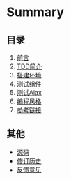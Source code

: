 # Summary

## 目录
1. [前言]()
1. [TDD简介]()
1. [搭建环境]()
1. [测试组件]()
1. [测试Ajax]()
1. [编程风格](#docs/style)
1. [参考链接](#docs/reference)

## 其他
- [源码](http://github.com/idisblueflash/react_in_test/)
- [修订历史](https://github.com/idisblueflash/react_in_test/commits/gh-pages)
- [反馈意见](https://github.com/idisblueflash/react_in_test/issues)
